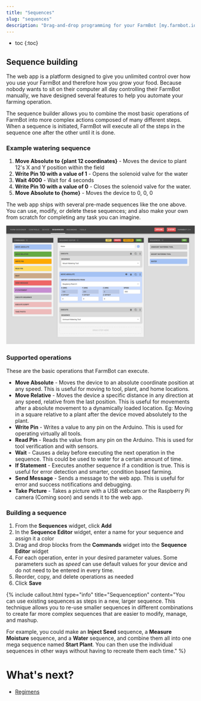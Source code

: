 ```yaml
---
title: "Sequences"
slug: "sequences"
description: "Drag-and-drop programming for your FarmBot [my.farmbot.io/app/sequences](http://my.farmbot.io/app/sequences)"
---
```


* toc
{:toc}

## Sequence building
The web app is a platform designed to give you unlimited control over how you use your FarmBot and therefore how you grow your food. Because nobody wants to sit on their computer all day controlling their FarmBot manually, we have designed several features to help you automate your farming operation.

The sequence builder allows you to combine the most basic operations of FarmBot into more complex actions composed of many different steps. When a sequence is initiated, FarmBot will execute all of the steps in the sequence one after the other until it is done.

### Example watering sequence
1. **Move Absolute to {plant 12 coordinates}** - Moves the device to plant 12's X and Y position within the field
2. **Write Pin 10 with a value of 1** - Opens the solenoid valve for the water
3. **Wait 4000** - Wait for 4 seconds
4. **Write Pin 10 with a value of 0** - Closes the solenoid valve for the water.
5. **Move Absolute to {home}** - Moves the device to 0, 0, 0

The web app ships with several pre-made sequences like the one above. You can use, modify, or delete these sequences; and also make your own from scratch for completing any task you can imagine.

![Sequence.png](_images/Sequence.png)

### Supported operations
These are the basic operations that FarmBot can execute.
* **Move Absolute** - Moves the device to an absolute coordinate position at any speed. This is useful for moving to tool, plant, and home locations.
* **Move Relative** - Moves the device a specific distance in any direction at any speed, relative from the last position. This is useful for movements after a absolute movement to a dynamically loaded location. Eg: Moving in a square relative to a plant after the device moved absolutely to the plant.
* **Write Pin** - Writes a value to any pin on the Arduino. This is used for operating virtually all tools.
* **Read Pin** - Reads the value from any pin on the Arduino. This is used for tool verification and with sensors.
* **Wait** - Causes a delay before executing the next operation in the sequence. This could be used to water for a certain amount of time.
* **If Statement** - Executes another sequence if a condition is true. This is useful for error detection and smarter, condition based farming.
* **Send Message** - Sends a message to the web app. This is useful for error and success notifications and debugging.
* **Take Picture** - Takes a picture with a USB webcam or the Raspberry Pi camera (Coming soon) and sends it to the web app.

### Building a sequence
1. From the **Sequences** widget, click **Add**
2. In the **Sequence Editor** widget, enter a name for your sequence and assign it a color
2. Drag and drop blocks from the **Commands** widget into the **Sequence Editor** widget
3. For each operation, enter in your desired parameter values. Some parameters such as *speed* can use default values for your device and do not need to be entered in every time.
4. Reorder, copy, and delete operations as needed
5. Click **Save**

{%
include callout.html
type="info"
title="Sequenception"
content="You can use existing sequences as steps in a new, larger sequence. This technique allows you to re-use smaller sequences in different combinations to create far more complex sequences that are easier to modify, manage, and mashup.

For example, you could make an **Inject Seed** sequence, a **Measure Moisture** sequence, and a **Water** sequence, and combine them all into one mega sequence named **Start Plant**. You can then use the individual sequences in other ways without having to recreate them each time."
%}


# What's next?

 * [Regimens](../Web-App/regimens.md)
